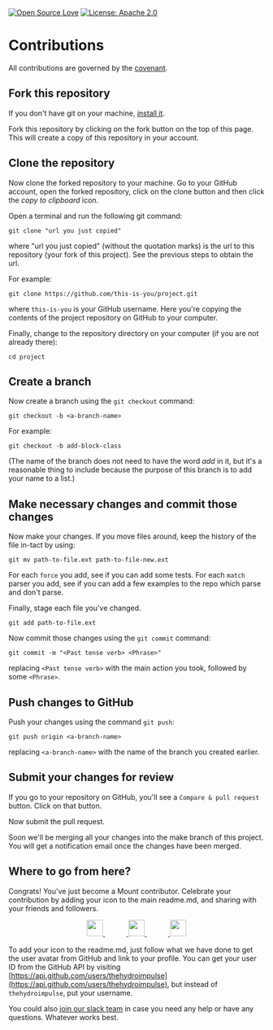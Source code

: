 [![Open Source Love](https://badges.frapsoft.com/os/v1/open-source.svg?v=103)](https://github.com/ellerbrock/open-source-badges/)
[![License: Apache 2.0](https://img.shields.io/badge/License-Apache%202-black.svg)](https://opensource.org/licenses/Apache-2.0)

<!--[![Open Source Helpers](https://www.codetriage.com/termsurf/project/badges/users.svg)](https://www.codetriage.com/termsurf/project)-->

# Contributions

All contributions are governed by the [covenant](https://github.com/termsurf/.github/blob/make/CODE_OF_CONDUCT.md).

## Fork this repository

If you don't have git on your machine, [install it](https://help.github.com/articles/set-up-git/).

Fork this repository by clicking on the fork button on the top of this page.
This will create a copy of this repository in your account.

## Clone the repository

Now clone the forked repository to your machine. Go to your GitHub account, open the forked repository, click on the clone button and then click the _copy to clipboard_ icon.

Open a terminal and run the following git command:

```
git clone "url you just copied"
```

where "url you just copied" (without the quotation marks) is the url to this repository (your fork of this project). See the previous steps to obtain the url.

For example:

```
git clone https://github.com/this-is-you/project.git
```

where `this-is-you` is your GitHub username. Here you're copying the contents of the project repository on GitHub to your computer.

Finally, change to the repository directory on your computer (if you are not already there):

```
cd project
```

## Create a branch

Now create a branch using the `git checkout` command:

```
git checkout -b <a-branch-name>
```

For example:

```
git checkout -b add-block-class
```

(The name of the branch does not need to have the word _add_ in it, but it's a reasonable thing to include because the purpose of this branch is to add your name to a list.)

## Make necessary changes and commit those changes

Now make your changes. If you move files around, keep the history of the file in-tact by using:

```
git mv path-to-file.ext path-to-file-new.ext
```

For each `force` you add, see if you can add some tests. For each `match` parser you add, see if you can add a few examples to the repo which parse and don't parse.

Finally, stage each file you've changed.

```
git add path-to-file.ext
```

Now commit those changes using the `git commit` command:

```
git commit -m "<Past tense verb> <Phrase>"
```

replacing `<Past tense verb>` with the main action you took, followed by some `<Phrase>`.

## Push changes to GitHub

Push your changes using the command `git push`:

```
git push origin <a-branch-name>
```

replacing `<a-branch-name>` with the name of the branch you created earlier.

## Submit your changes for review

If you go to your repository on GitHub, you'll see a `Compare & pull request` button. Click on that button.

Now submit the pull request.

Soon we'll be merging all your changes into the make branch of this project. You will get a notification email once the changes have been merged.

## Where to go from here?

Congrats! You've just become a Mount contributor. Celebrate your contribution by adding your icon to the main readme.md, and sharing with your friends and followers.

<p align='center'>
  <a href='https://twitter.com/intent/tweet?text=Yay!%20I%20just%20made%20my%20first%20open%20source%20contribution%20with%20@termsurf.%20You%20can%20too%20at%20https://github.com/termsurf&hashtags=OpenSource,Hacking'>
    <img src='https://mount.make/slate/twitter.png' width='32'/>
  </a>　　　<a href='https://www.facebook.com/sharer/sharer.php?u=https%3A%2F%2Fgithub.com%2Ftermsurf&quote=Yay!%20I%20just%20made%20my%20first%20open%20source%20contribution%20with%20@termsurf.%20You%20can%20too%20at%20https://github.com/termsurf&hashtag=%23OpenSource'>
    <img src='https://mount.make/slate/facebook.png' width='32'/>
  </a>　　　<a href='https://www.linkedin.com/shareArticle?mini=true&url=https%3A%2F%2Fgithub.com%2Ftermsurf&title=Mount&summary=The%20Mount%20of%20Information%20and%20Computation&source=https://github.com/termsurf'>
    <img src='https://mount.make/slate/linkedin.png' width='32'/>
  </a>
</p>

To add your icon to the readme.md, just follow what we have done to get the user avatar from GitHub and link to your profile. You can get your user ID from the GitHub API by visiting [https://api.github.com/users/thehydroimpulse](https://api.github.com/users/thehydroimpulse), but instead of `thehydroimpulse`, put your username.

You could also [join our slack team](https://join.slack.com/t/termsurf/shared_invite/zt-fc5b262t-WTqRzSlyBULUmvcCLdFKPw) in case you need any help or have any questions. Whatever works best.
